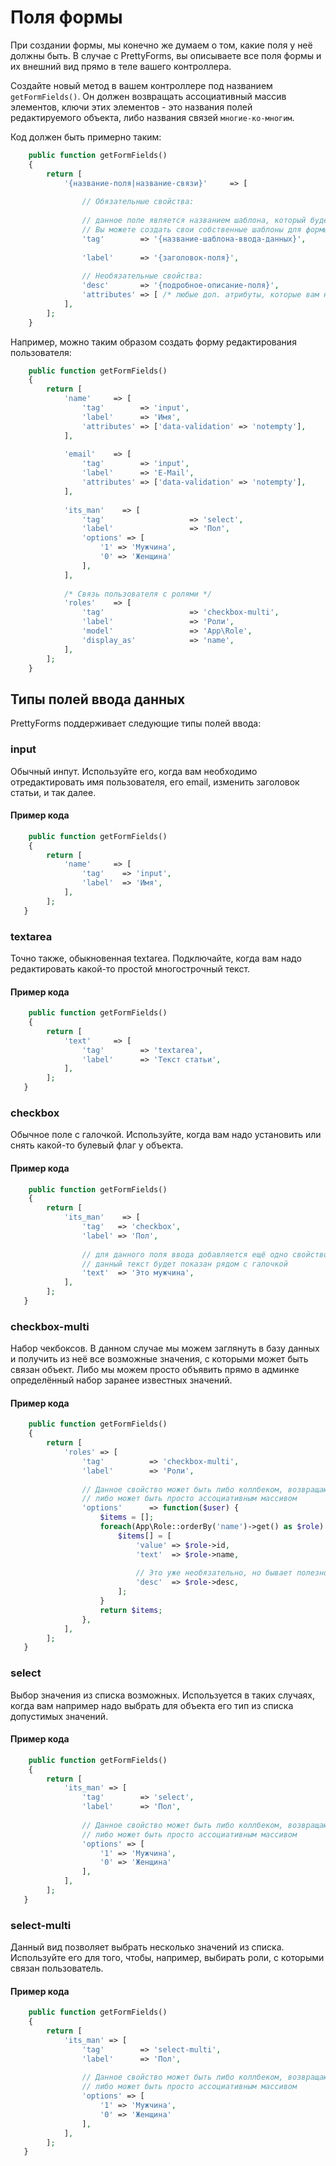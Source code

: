 # Поля формы

При создании формы, мы конечно же думаем о том, какие поля у неё должны быть.
В случае с PrettyForms, вы описываете все поля формы и их внешний вид прямо в
теле вашего контроллера.

Создайте новый метод в вашем контроллере под названием `getFormFields()`. Он должен
возвращать ассоциативный массив элементов, ключи этих элементов - это названия
полей редактируемого объекта, либо названия связей `многие-ко-многим`.

Код должен быть примерно таким:

```php
    public function getFormFields()
    {
        return [
            '{название-поля|название-связи}'     => [
            
                // Обязательные свойства:
                
                // данное поле является названием шаблона, который будет взят из папки {prettyforms}/views/tags/{input-name}.php
                // Вы можете создать свои собственные шаблоны для формы, положив их в папку /resources/views/vendor/prettyforms/tags/{input-name}.php
                'tag'        => '{название-шаблона-ввода-данных}', 
                
                'label'      => '{заголовок-поля}',
                
                // Необязательные свойства:
                'desc'       => '{подробное-описание-поля}',
                'attributes' => [ /* любые доп. атрибуты, которые вам надо подключить к инпуту */ ],
            ],
        ];
    }
```

Например, можно таким образом создать форму редактирования пользователя:

```php
    public function getFormFields()
    {
        return [
            'name'     => [
                'tag'        => 'input',
                'label'      => 'Имя',
                'attributes' => ['data-validation' => 'notempty'],
            ],
            
            'email'    => [
                'tag'        => 'input',
                'label'      => 'E-Mail',
                'attributes' => ['data-validation' => 'notempty'],
            ],
            
            'its_man'    => [
                'tag'                   => 'select',
                'label'                 => 'Пол',
                'options' => [
                    '1' => 'Мужчина',
                    '0' => 'Женщина'
                ],
            ],
            
            /* Связь пользователя с ролями */
            'roles'    => [
                'tag'                   => 'checkbox-multi',
                'label'                 => 'Роли',
                'model'                 => 'App\Role',
                'display_as'            => 'name',
            ],
        ];    
    }
```

## Типы полей ввода данных

PrettyForms поддерживает следующие типы полей ввода:

### input

Обычный инпут. Используйте его, когда вам
необходимо отредактировать имя пользователя, его email,
изменить заголовок статьи, и так далее.

#### Пример кода

```php
    public function getFormFields()
    {
        return [
            'name'     => [
                'tag'    => 'input',
                'label'  => 'Имя',
            ],
        ];
   }         
```

### textarea

Точно также, обыкновенная textarea. Подключайте, когда вам
надо редактировать какой-то простой многострочный текст.

#### Пример кода

```php
    public function getFormFields()
    {
        return [
            'text'     => [
                'tag'        => 'textarea',
                'label'      => 'Текст статьи',
            ],
        ];
   }         
```

### checkbox

Обычное поле с галочкой. Используйте, когда вам надо установить или
снять какой-то булевый флаг у объекта.

#### Пример кода

```php
    public function getFormFields()
    {
        return [
            'its_man'    => [
                'tag'   => 'checkbox',
                'label' => 'Пол',
                
                // для данного поля ввода добавляется ещё одно свойство "text".
                // данный текст будет показан рядом с галочкой
                'text'  => 'Это мужчина',
            ],
        ];
   }         
```

### checkbox-multi

Набор чекбоксов. В данном случае мы можем заглянуть в базу данных и получить из неё
все возможные значения, с которыми может быть связан объект. Либо мы можем просто
объявить прямо в админке определённый набор заранее известных значений.

#### Пример кода

```php
    public function getFormFields()
    {
        return [
            'roles' => [
                'tag'          => 'checkbox-multi',
                'label'        => 'Роли',
                
                // Данное свойство может быть либо коллбеком, возвращающим массив,
                // либо может быть просто ассоциативным массивом
                'options'      => function($user) {
                    $items = [];
                    foreach(App\Role::orderBy('name')->get() as $role) {
                        $items[] = [
                            'value' => $role->id,
                            'text'  => $role->name,
                            
                            // Это уже необязательно, но бывает полезно
                            'desc'  => $role->desc,
                        ];
                    }
                    return $items;
                },
            ],
        ];
   }         
```

### select

Выбор значения из списка возможных. Используется в таких случаях, когда вам например
надо выбрать для объекта его тип из списка допустимых значений.

#### Пример кода

```php
    public function getFormFields()
    {
        return [
            'its_man' => [
                'tag'        => 'select',
                'label'      => 'Пол',
                
                // Данное свойство может быть либо коллбеком, возвращающим массив,
                // либо может быть просто ассоциативным массивом
                'options' => [
                    '1' => 'Мужчина',
                    '0' => 'Женщина'
                ],
            ],
        ];
   }         
```


### select-multi

Данный вид позволяет выбрать несколько значений из списка. Используйте
его для того, чтобы, например, выбирать роли, с которыми связан пользователь.

#### Пример кода

```php
    public function getFormFields()
    {
        return [
            'its_man' => [
                'tag'        => 'select-multi',
                'label'      => 'Пол',
                
                // Данное свойство может быть либо коллбеком, возвращающим массив,
                // либо может быть просто ассоциативным массивом
                'options' => [
                    '1' => 'Мужчина',
                    '0' => 'Женщина'
                ],
            ],
        ];
   }         
```

